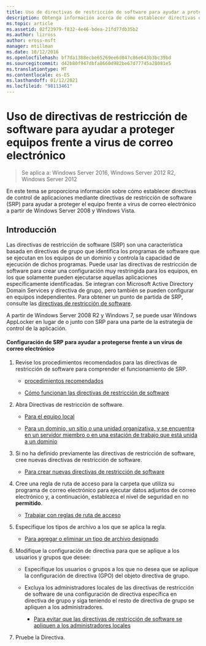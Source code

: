```yaml
---
title: Uso de directivas de restricción de software para ayudar a proteger equipos frente a virus de correo electrónico
description: Obtenga información acerca de cómo establecer directivas de control de aplicaciones mediante directivas de restricción de software (SRP) para ayudar a proteger el equipo frente a virus de correo electrónico a partir de Windows Server 2008 y Windows Vista.
ms.topic: article
ms.assetid: 02f23979-f832-4e46-bdea-21fd77db35b2
ms.author: lizross
author: eross-msft
manager: mtillman
ms.date: 10/12/2016
ms.openlocfilehash: bf7da1388ecbe65269ee6d847c86e643b3bc39bd
ms.sourcegitcommit: d42b80f947dbfa8660d982be67d77745a28081e5
ms.translationtype: MT
ms.contentlocale: es-ES
ms.lasthandoff: 01/12/2021
ms.locfileid: "98113461"
---
```

# <a name="use-software-restriction-policies-to-help-protect-your-computer-against-an-email-virus"></a>Uso de directivas de restricción de software para ayudar a proteger equipos frente a virus de correo electrónico

>Se aplica a: Windows Server 2016, Windows Server 2012 R2, Windows Server 2012

En este tema se proporciona información sobre cómo establecer directivas de control de aplicaciones mediante directivas de restricción de software (SRP) para ayudar a proteger el equipo frente a virus de correo electrónico a partir de Windows Server 2008 y Windows Vista.

## <a name="introduction"></a>Introducción
Las directivas de restricción de software (SRP) son una característica basada en directivas de grupo que identifica los programas de software que se ejecutan en los equipos de un dominio y controla la capacidad de ejecución de dichos programas. Puede usar las directivas de restricción de software para crear una configuración muy restringida para los equipos, en los que solamente pueden ejecutarse aquellas aplicaciones específicamente identificadas. Se integran con Microsoft Active Directory Domain Services y directiva de grupo, pero también se pueden configurar en equipos independientes. Para obtener un punto de partida de SRP, consulte las [directivas de restricción de software](software-restriction-policies.md).

A partir de Windows Server 2008 R2 y Windows 7, se puede usar Windows AppLocker en lugar de o junto con SRP para una parte de la estrategia de control de la aplicación.

#### <a name="configure-srp-to-help-protect-against-an-e-mail-virus"></a>Configuración de SRP para ayudar a protegerse frente a un virus de correo electrónico

1.  Revise los procedimientos recomendados para las directivas de restricción de software para comprender el funcionamiento de SRP.

    -   [procedimientos recomendados](software-restriction-policies-technical-overview.md#BKMK_Best_Practices)

    -   [Cómo funcionan las directivas de restricción de software](/previous-versions/windows/it-pro/windows-server-2003/cc786941(v=ws.10))

2.  Abra Directivas de restricción de software.

    -   [Para el equipo local](administer-software-restriction-policies.md#BKMK_1)

    -   [Para un dominio, un sitio o una unidad organizativa, y se encuentra en un servidor miembro o en una estación de trabajo que está unida a un dominio](administer-software-restriction-policies.md#BKMK_2)

3.  Si no ha definido previamente las directivas de restricción de software, cree nuevas directivas de restricción de software.

    -   [Para crear nuevas directivas de restricción de software](administer-software-restriction-policies.md#BKMK_Create_SRP)

4.  Cree una regla de ruta de acceso para la carpeta que utiliza su programa de correo electrónico para ejecutar datos adjuntos de correo electrónico y, a continuación, establezca el nivel de seguridad en no **permitido**.

    -   [Trabajar con reglas de ruta de acceso](work-with-software-restriction-policies-rules.md#BKMK_Path_Rules)

5.  Especifique los tipos de archivo a los que se aplica la regla.

    -   [Para agregar o eliminar un tipo de archivo designado](administer-software-restriction-policies.md#BKMK_Add_Del)

6.  Modifique la configuración de directiva para que se aplique a los usuarios y grupos que desee:

    -   Especifique los usuarios o grupos a los que no desea que se aplique la configuración de directiva (GPO) del objeto directiva de grupo.

    -   Excluya los administradores locales de las directivas de restricción de software de una configuración de directiva específica en directiva de grupo y siga teniendo el resto de directiva de grupo se apliquen a los administradores.

        -   [Para evitar que las directivas de restricción de software se apliquen a los administradores locales](administer-software-restriction-policies.md#BKMK_Prevent_Admin)

7.  Pruebe la Directiva.
